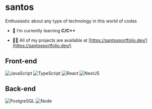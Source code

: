<h1 align="left">santos</h1>
<p align="left">Enthusiastic about any type of technology in this world of codes</h3>

- 🌱 I’m currently learning **C/C++**

- 👨‍💻 All of my projects are available at [https://santosportfolio.dev/](https://santosportfolio.dev/)

<h2 align="left">Front-end</h2>

![JavaScript](https://img.shields.io/badge/JavaScript-323330?style=for-the-badge&logo=javascript&logoColor=F7DF1E)
![TypeScript](https://img.shields.io/badge/TypeScript-007ACC?style=for-the-badge&logo=typescript&logoColor=white)
![React]([https://img.shields.io/badge/React-61DAFB?logo=react&logoColor=black&style=for-the-badge])
![NextJS](https://img.shields.io/badge/Next.js-000000.svg?style=for-the-badge&logo=nextdotjs&logoColor=white)

###

<h2 align="left">Back-end</h2>

![PostgreSQL](https://img.shields.io/badge/PostgreSQL-316192?style=for-the-badge&logo=postgresql&logoColor=white)
![Node](https://img.shields.io/badge/Node.js-43853D?style=for-the-badge&logo=node.js&logoColor=white)
